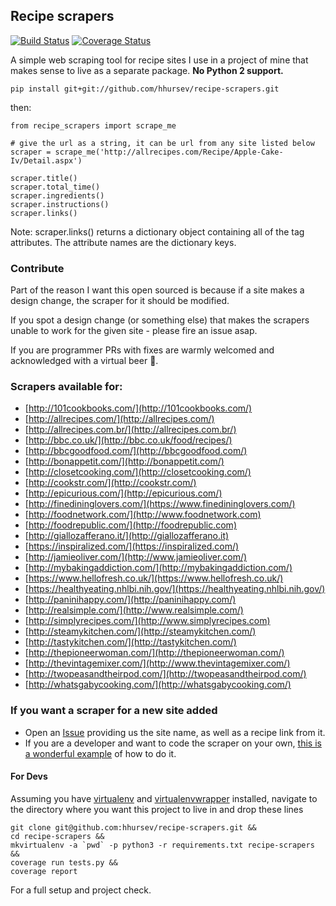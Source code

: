 ## Recipe scrapers

[![Build Status](https://travis-ci.org/hhursev/recipe-scrapers.svg?branch=master)](https://travis-ci.org/hhursev/recipe-scrapers)
[![Coverage Status](https://coveralls.io/repos/hhursev/recipe-scraper/badge.svg?branch=master&service=github)](https://coveralls.io/github/hhursev/recipe-scraper?branch=master)

A simple web scraping tool for recipe sites I use in a project of mine that makes sense to live as
a separate package. **No Python 2 support.**

    pip install git+git://github.com/hhursev/recipe-scrapers.git

then:

    from recipe_scrapers import scrape_me

    # give the url as a string, it can be url from any site listed below
    scraper = scrape_me('http://allrecipes.com/Recipe/Apple-Cake-Iv/Detail.aspx')

    scraper.title()
    scraper.total_time()
    scraper.ingredients()
    scraper.instructions()
    scraper.links()

Note: scraper.links() returns a dictionary object containing all of the <a> tag attributes. The attribute names are the dictionary keys.

### Contribute

Part of the reason I want this open sourced is because if a site makes a design change, the scraper
for it should be modified.

If you spot a design change (or something else) that makes the scrapers unable to work for the given
site - please fire an issue asap.

If you are programmer PRs with fixes are warmly welcomed and acknowledged with a virtual beer
 :beer:.


### Scrapers available for:

- [http://101cookbooks.com/](http://101cookbooks.com/)
- [http://allrecipes.com/](http://allrecipes.com/)
- [http://allrecipes.com.br/](http://allrecipes.com.br/)
- [http://bbc.co.uk/](http://bbc.co.uk/food/recipes/)
- [http://bbcgoodfood.com/](http://bbcgoodfood.com/)
- [http://bonappetit.com/](http://bonappetit.com/)
- [http://closetcooking.com/](http://closetcooking.com/)
- [http://cookstr.com/](http://cookstr.com/)
- [http://epicurious.com/](http://epicurious.com/)
- [http://finedininglovers.com/](https://www.finedininglovers.com/)
- [http://foodnetwork.com/](http://www.foodnetwork.com)
- [http://foodrepublic.com/](http://foodrepublic.com)
- [http://giallozafferano.it/](http://giallozafferano.it)
- [https://inspiralized.com/](https://inspiralized.com/)
- [http://jamieoliver.com/](http://www.jamieoliver.com/)
- [http://mybakingaddiction.com/](http://mybakingaddiction.com/)
- [https://www.hellofresh.co.uk/](https://www.hellofresh.co.uk/)
- [https://healthyeating.nhlbi.nih.gov/](https://healthyeating.nhlbi.nih.gov/)
- [http://paninihappy.com/](http://paninihappy.com/)
- [http://realsimple.com/](http://www.realsimple.com/)
- [http://simplyrecipes.com/](http://www.simplyrecipes.com)
- [http://steamykitchen.com/](http://steamykitchen.com/)
- [http://tastykitchen.com/](http://tastykitchen.com/)
- [http://thepioneerwoman.com/](http://thepioneerwoman.com/)
- [http://thevintagemixer.com/](http://www.thevintagemixer.com/)
- [http://twopeasandtheirpod.com/](http://twopeasandtheirpod.com/)
- [http://whatsgabycooking.com/](http://whatsgabycooking.com/)


### If you want a scraper for a new site added

- Open an [Issue](https://github.com/hhursev/recipe-scraper/issues/new) providing us the site name, as well as a recipe link from it.
- If you are a developer and want to code the scraper on your own, [this is a wonderful example](https://github.com/hhursev/recipe-scraper/pull/29/files) of how to do it.

#### For Devs

Assuming you have [virtualenv](https://pypi.python.org/pypi/virtualenv) and [virtualenvwrapper](http://virtualenvwrapper.readthedocs.io/en/latest/) installed, navigate to the directory where you want this project to live in and drop these lines

    git clone git@github.com:hhursev/recipe-scrapers.git &&
    cd recipe-scrapers &&
    mkvirtualenv -a `pwd` -p python3 -r requirements.txt recipe-scrapers &&
    coverage run tests.py &&
    coverage report

For a full setup and project check.
